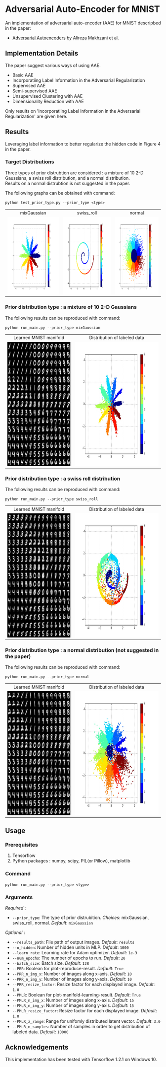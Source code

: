 # Adversarial Auto-Encoder for MNIST
An implementation of adversarial auto-encoder (AAE) for MNIST descripbed in the paper:  
* [Adversarial Autoencoders](https://arxiv.org/abs/1511.05644) by Alireza Makhzani et al.

## Implementation Details
The paper suggest various ways of using AAE.
* Basic AAE
* Incorporatiing Label Information in the Adversarial Regularization
* Supervised AAE
* Semi-supervised AAE
* Unsupervised Clustering with AAE
* Dimensionality Reduction with AAE  

Only results on 'Incorporatiing Label Information in the Adversarial Regularization' are given here.

## Results

Leveraging label information to better regularize the hidden code in Figure 4 in the paper.

### Target Distributions
Three types of prior distrubtion are considered : a mixture of 10 2-D Gaussians, a swiss roll distribution, and a normal distribution.  
Results on a normal distrubtion is not suggested in the paper.

The following graphs can be obtained with command:
```
python test_prior_type.py --prior_type <type>
```
<table align='center'>
<tr align='center'>
<td> mixGaussian </td>
<td> swiss_roll </td>
<td> normal </td>
</tr>
<tr>
<td><img src = 'results/target_prior_distribution_mixture_of_gaussian.png' height = '250px'>
<td><img src = 'results/target_prior_distribution_swiss_roll.png' height = '250px'>
<td><img src = 'results/target_prior_distribution_normal.png' height = '250px'>
</tr>
</table>

### Prior distribution type : a mixture of 10 2-D Gaussians
The following results can be reproduced with command:  
```
python run_main.py --prior_type mixGaussian
```
<table align='center'>
<tr align='center'>
<td> Learned MNIST manifold</td>
<td> Distribution of labeled data</td>
</tr>
<tr>
<td><img src = 'results/mixGaussian/PMLR_epoch_19.jpg' height = '400px'>
<td><img src = 'results/mixGaussian/PMLR_map_epoch_19.jpg' height = '400px'>
</tr>
</table>

### Prior distribution type : a swiss roll distribution
The following results can be reproduced with command:  
```
python run_main.py --prior_type swiss_roll
```
<table align='center'>
<tr align='center'>
<td> Learned MNIST manifold</td>
<td> Distribution of labeled data</td>
</tr>
<tr>
<td><img src = 'results/swiss_roll/PMLR_epoch_19.jpg' height = '400px'>
<td><img src = 'results/swiss_roll/PMLR_map_epoch_19.jpg' height = '400px'>
</tr>
</table>

### Prior distribution type : a normal distribution (not suggested in the paper)
The following results can be reproduced with command:  
```
python run_main.py --prior_type normal
```
<table align='center'>
<tr align='center'>
<td> Learned MNIST manifold</td>
<td> Distribution of labeled data</td>
</tr>
<tr>
<td><img src = 'results/normal/PMLR_epoch_19.jpg' height = '400px'>
<td><img src = 'results/normal/PMLR_map_epoch_19.jpg' height = '400px'>
</tr>
</table>

## Usage
### Prerequisites
1. Tensorflow
2. Python packages : numpy, scipy, PIL(or Pillow), matplotlib

### Command
```
python run_main.py --prior_type <type>
```

### Arguments
*Required* :  
* `--prior_type`: The type of prior distrubition. *Choices*: mixGaussian, swiss_roll, normal. *Default*: `mixGaussian`

*Optional* :  
* `--results_path`: File path of output images. *Default*: `results`
* `--n_hidden`: Number of hidden units in MLP. *Default*: `1000`
* `--learn_rate`: Learning rate for Adam optimizer. *Default*: `1e-3`
* `--num_epochs`: The number of epochs to run. *Default*: `20`
* `--batch_size`: Batch size. *Default*: `128`
* `--PRR`: Boolean for plot-reproduce-result. *Default*: `True`
* `--PRR_n_img_x`: Number of images along x-axis. *Default*: `10`
* `--PRR_n_img_y`: Number of images along y-axis. *Default*: `10`
* `--PRR_resize_factor`: Resize factor for each displayed image. *Default*: `1.0`
* `--PMLR`: Boolean for plot-manifold-learning-result. *Default*: `True`
* `--PMLR_n_img_x`: Number of images along x-axis. *Default*: `15`
* `--PMLR_n_img_y`: Number of images along y-axis. *Default*: `15`
* `--PMLR_resize_factor`: Resize factor for each displayed image. *Default*: `1.0`
* `--PMLR_z_range`: Range for unifomly distributed latent vector. *Default*: `3.0`
* `--PMLR_n_samples`: Number of samples in order to get distribution of labeled data. *Default*: `10000`

## Acknowledgements
This implementation has been tested with Tensorflow 1.2.1 on Windows 10.
